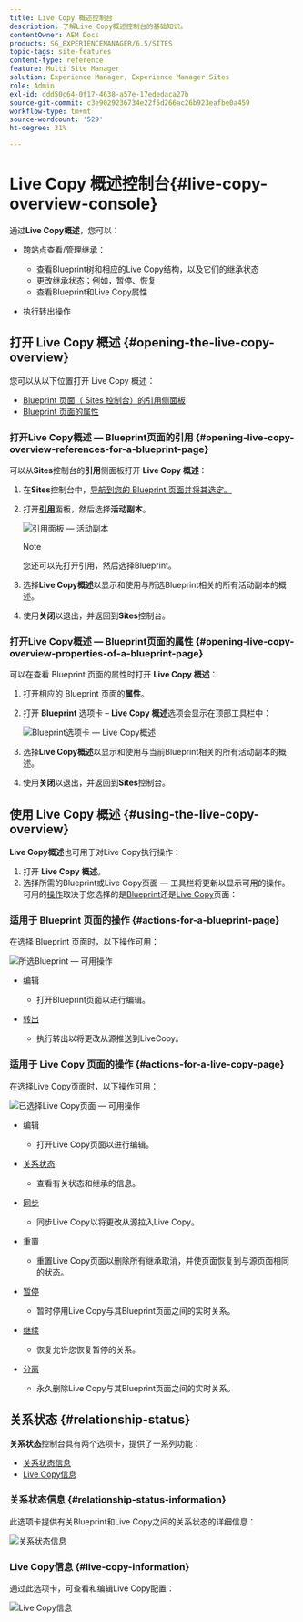 ```yaml
---
title: Live Copy 概述控制台
description: 了解Live Copy概述控制台的基础知识。
contentOwner: AEM Docs
products: SG_EXPERIENCEMANAGER/6.5/SITES
topic-tags: site-features
content-type: reference
feature: Multi Site Manager
solution: Experience Manager, Experience Manager Sites
role: Admin
exl-id: ddd50c64-0f17-4638-a57e-17ededaca27b
source-git-commit: c3e9029236734e22f5d266ac26b923eafbe0a459
workflow-type: tm+mt
source-wordcount: '529'
ht-degree: 31%

---
```


# Live Copy 概述控制台{#live-copy-overview-console}

通过&#x200B;**Live Copy概述**，您可以：

* 跨站点查看/管理继承：

   * 查看Blueprint树和相应的Live Copy结构，以及它们的继承状态
   * 更改继承状态；例如，暂停、恢复
   * 查看Blueprint和Live Copy属性

* 执行转出操作

## 打开 Live Copy 概述 {#opening-the-live-copy-overview}

您可以从以下位置打开 Live Copy 概述：

* [Blueprint 页面（ Sites 控制台）的引用侧面板](#opening-live-copy-overview-references-for-a-blueprint-page)
* [Blueprint 页面的属性](#opening-live-copy-overview-properties-of-a-blueprint-page)

### 打开Live Copy概述 — Blueprint页面的引用 {#opening-live-copy-overview-references-for-a-blueprint-page}

可以从&#x200B;**Sites**&#x200B;控制台的&#x200B;**引用**&#x200B;侧面板打开 **Live Copy 概述**：

1. 在&#x200B;**Sites**&#x200B;控制台中，[导航到您的 Blueprint 页面并将其选定。](/help/sites-authoring/basic-handling.md#viewing-and-selecting-resources)
1. 打开&#x200B;**[引用](/help/sites-authoring/basic-handling.md#references)**&#x200B;面板，然后选择&#x200B;**活动副本**。

   ![引用面板 — 活动副本](assets/chlimage_1-359.png)

   >[!NOTE]
   >
   >您还可以先打开引用，然后选择Blueprint。

1. 选择&#x200B;**Live Copy概述**&#x200B;以显示和使用与所选Blueprint相关的所有活动副本的概述。
1. 使用&#x200B;**关闭**&#x200B;以退出，并返回到&#x200B;**Sites**&#x200B;控制台。

### 打开Live Copy概述 — Blueprint页面的属性 {#opening-live-copy-overview-properties-of-a-blueprint-page}

可以在查看 Blueprint 页面的属性时打开 **Live Copy 概述**：

1. 打开相应的 Blueprint 页面的&#x200B;**属性**。
1. 打开 **Blueprint** 选项卡 – **Live Copy 概述**&#x200B;选项会显示在顶部工具栏中：

   ![Blueprint选项卡 — Live Copy概述](assets/chlimage_1-360.png)

1. 选择&#x200B;**Live Copy概述**&#x200B;以显示和使用与当前Blueprint相关的所有活动副本的概述。

1. 使用&#x200B;**关闭**&#x200B;以退出，并返回到&#x200B;**Sites**&#x200B;控制台。

## 使用 Live Copy 概述 {#using-the-live-copy-overview}

**Live Copy概述**&#x200B;也可用于对Live Copy执行操作：

1. 打开 **Live Copy 概述**。
1. 选择所需的Blueprint或Live Copy页面 — 工具栏将更新以显示可用的操作。 可用的[操作](/help/sites-administering/msm.md#terms-used)取决于您选择的是[Blueprint](#actions-for-a-blueprint-page)还是[Live Copy](#actions-for-a-live-copy-page)页面：

### 适用于 Blueprint 页面的操作 {#actions-for-a-blueprint-page}

在选择 Blueprint 页面时，以下操作可用：

![所选Blueprint — 可用操作](assets/chlimage_1-361.png)

* 编辑

   * 打开Blueprint页面以进行编辑。

* [转出](/help/sites-administering/msm.md#rollout-and-synchronize)

   * 执行转出以将更改从源推送到LiveCopy。

### 适用于 Live Copy 页面的操作 {#actions-for-a-live-copy-page}

在选择Live Copy页面时，以下操作可用：

![已选择Live Copy页面 — 可用操作](assets/chlimage_1-362.png)

* 编辑

   * 打开Live Copy页面以进行编辑。

* [关系状态](#relationship-status)

   * 查看有关状态和继承的信息。

* [同步](/help/sites-administering/msm.md#rollout-and-synchronize)

   * 同步Live Copy以将更改从源拉入Live Copy。

* [重置](/help/sites-administering/msm-livecopy.md#resetting-a-live-copy-page)

   * 重置Live Copy页面以删除所有继承取消，并使页面恢复到与源页面相同的状态。

* [暂停](/help/sites-administering/msm.md#suspending-and-cancelling-inheritance-and-synchronization)

   * 暂时停用Live Copy与其Blueprint页面之间的实时关系。

* [继续](/help/sites-administering/msm-livecopy.md#resuming-inheritance-for-a-page)

   * 恢复允许您恢复暂停的关系。

* [分离](/help/sites-administering/msm.md#detaching-a-live-copy)

   * 永久删除Live Copy与其Blueprint页面之间的实时关系。

## 关系状态 {#relationship-status}

**关系状态**&#x200B;控制台具有两个选项卡，提供了一系列功能：

* [关系状态信息](#relationship-status-information)
* [Live Copy信息](#live-copy-information)

### 关系状态信息 {#relationship-status-information}

此选项卡提供有关Blueprint和Live Copy之间的关系状态的详细信息：

![关系状态信息](assets/chlimage_1-363.png)

### Live Copy信息 {#live-copy-information}

通过此选项卡，可查看和编辑Live Copy配置：

![Live Copy信息](assets/chlimage_1-364.png)
